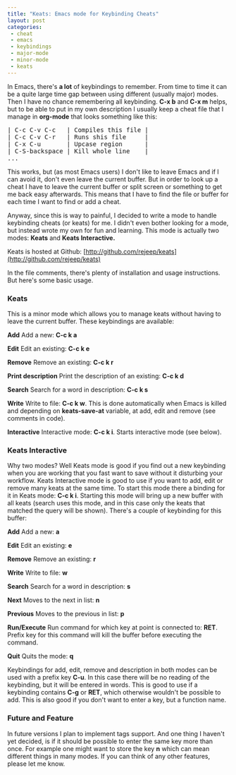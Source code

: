 ```yaml
---
title: "Keats: Emacs mode for Keybinding Cheats"
layout: post
categories:
 - cheat
 - emacs
 - keybindings
 - major-mode
 - minor-mode
 - keats
---
```


In Emacs, there's **a lot** of keybindings to remember. From time to
time it can be a quite large time gap between using different (usually
major) modes. Then I have no chance remembering all keybinding. **C-x b**
and **C-x m** helps, but to be able to put in my own description I usually
keep a cheat file that I manage in **org-mode** that looks something like
this:
<pre>| C-c C-v C-c   | Compiles this file |
| C-c C-v C-r   | Runs shis file     |
| C-x C-u       | Upcase region      |
| C-S-backspace | Kill whole line    |
...</pre>

This works, but (as most Emacs users) I don't like to leave Emacs and
if I can avoid it, don't even leave the current buffer. But in order
to look up a cheat I have to leave the current buffer or split screen
or something to get me back easy afterwards. This means that I have to
find the file or buffer for each time I want to find or add a cheat.

Anyway, since this is way to painful, I decided to write a mode to
handle keybinding cheats (or keats) for me. I didn't even bother
looking for a mode, but instead wrote my own for fun and
learning. This mode is actually two modes: **Keats** and **Keats Interactive.**

Keats is hosted at Github:
[http://github.com/rejeep/keats](http://github.com/rejeep/keats)

In the file comments, there's plenty of installation and usage
instructions. But here's some basic usage.

### Keats ###
This is a minor mode which allows you to manage keats without having
to leave the current buffer. These keybindings are available:

**Add**
Add a new: **C-c k a**

**Edit**
Edit an existing: **C-c k e**

**Remove**
Remove an existing: **C-c k r**

**Print description**
Print the description of an existing: **C-c k d**

**Search**
Search for a word in description: **C-c k s**

**Write**
Write to file: **C-c k w**. This is done automatically when Emacs is
killed and depending on **keats-save-at** variable, at add, edit and
remove (see comments in code).

**Interactive**
Interactive mode: **C-c k i**. Starts interactive mode (see below).

### Keats Interactive ###
Why two modes? Well Keats mode is good if you find out a new
keybinding when you are working that you fast want to save without it
disturbing your workflow. Keats Interactive mode is good to use if you
want to add, edit or remove many keats at the same time. To start this
mode there a binding for it in Keats mode: **C-c k i**. Starting
this mode will bring up a new buffer with all keats (search uses this
mode, and in this case only the keats that matched the query will be
shown). There's a couple of keybinding for this buffer:

**Add**
Add a new: **a**

**Edit**
Edit an existing: **e**

**Remove**
Remove an existing: **r**

**Write**
Write to file: **w**

**Search**
Search for a word in description: **s**

**Next**
Moves to the next in list: **n**

**Previous**
Moves to the previous in list: **p**

**Run/Execute**
Run command for which key at point is connected to: **RET**. Prefix key
for this command will kill the buffer before executing the command.

**Quit**
Quits the mode: **q**

Keybindings for add, edit, remove and description in both modes can be
used with a prefix key **C-u**. In this case there will be no reading of
the keybinding, but it will be entered in words. This is good to use if
a keybinding contains **C-g** or **RET**, which otherwise wouldn't be
possible to add. This is also good if you don't want to enter a key,
but a function name.

### Future and Feature ###
In future versions I plan to implement tags support. And one thing I
haven't yet decided, is if it should be possible to enter the same key
more than once. For example one might want to store the key **n** which
can mean different things in many modes. If you can think of any other
features, please let me know.

